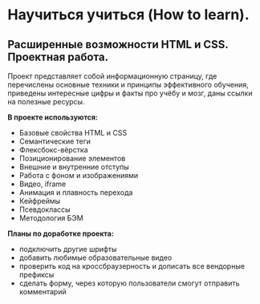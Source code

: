 # Научиться учиться (How to learn).
## Расширенные возможности HTML и CSS. Проектная работа.

Проект представляет собой информационную страницу, где перечислены основные техники и принципы эффективного обучения, приведены интересные цифры и факты про
учёбу и мозг, даны ссылки на полезные ресурсы.

**В проекте используются:**
* Базовые свойства HTML и CSS
* Семантические теги
* Флексбокс-вёрстка
* Позиционирование элементов
* Внешние и внутренние отступы
* Работа с фоном и изображениями
* Видео, iframe
* Анимация и плавность перехода
* Кейфреймы
* Псевдоклассы
* Методология БЭМ

**Планы по доработке проекта:**
* подключить другие шрифты
* добавить любимые образовательные видео
* проверить код на кроссбраузерность и дописать все вендорные префиксы
* сделать форму, через которую пользователи смогут отправить комментарий
